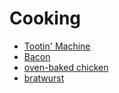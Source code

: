 # Cooking

- [Tootin' Machine](./tootin-machine.md)
- [Bacon](./bacon.md)
- [oven-baked chicken](https://iwashyoudry.com/oven-baked-chicken-breast-recipe/)
- [bratwurst](./brautwurst.md)
